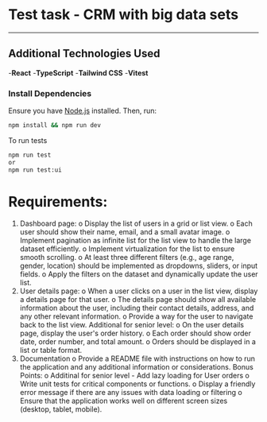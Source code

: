# Test task - CRM with big data sets

---

## Additional Technologies Used
-**React**
-**TypeScript**
-**Tailwind CSS**
-**Vitest**

### Install Dependencies

Ensure you have [Node.js](https://nodejs.org/) installed. Then, run:

```bash
npm install && npm run dev
```
To run tests

```bash
npm run test
or
npm run test:ui
```
# Requirements:
1. Dashboard page:
o Display the list of users in a grid or list view.
o Each user should show their name, email, and a small avatar image.
o Implement pagination as infinite list for the list view to handle the large dataset
efficiently.
o Implement virtualization for the list to ensure smooth scrolling.
o At least three different filters (e.g., age range, gender, location) should be
implemented as dropdowns, sliders, or input fields.
o Apply the filters on the dataset and dynamically update the user list.
2. User details page:
o When a user clicks on a user in the list view, display a details page for that user.
o The details page should show all available information about the user, including
their contact details, address, and any other relevant information.
o Provide a way for the user to navigate back to the list view.
Additional for senior level:
o On the user details page, display the user&#39;s order history.
o Each order should show order date, order number, and total amount.
o Orders should be displayed in a list or table format.
3. Documentation
o Provide a README file with instructions on how to run the application and any
additional information or considerations.
Bonus Points:
o Additinal for senior level - Add lazy loading for User orders
o Write unit tests for critical components or functions.
o Display a friendly error message if there are any issues with data loading or
filtering
o Ensure that the application works well on different screen sizes (desktop, tablet,
mobile).